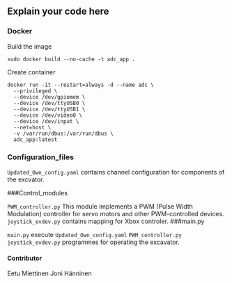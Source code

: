 ## Explain your code here


### Docker

Build the image
```
sudo docker build --no-cache -t adc_app .
```

Create container

```
docker run -it --restart=always -d --name adc \
  --privileged \
  --device /dev/gpiomem \
  --device /dev/ttyUSB0 \
  --device /dev/ttyUSB1 \
  --device /dev/video0 \
  --device /dev/input \
  --net=host \
  -v /var/run/dbus:/var/run/dbus \
  adc_app:latest
  ```


### Configuration_files

``Updated_Own_config.yaml`` contains channel configuration for components of the excvator.

###Control_modules

``PWM_controller.py`` This module implements a PWM (Pulse Width Modulation) controller for servo motors and other PWM-controlled devices.
``joystick_evdev.py`` contains mapping for Xbox controler.
###main.py

``main.py`` execute ``Updated_Own_config.yaml`` ``PWM_controller.py`` ``joystick_evdev.py`` programmes for operating the excavator.

#### Contributor
Eetu Miettinen
Joni Hänninen

